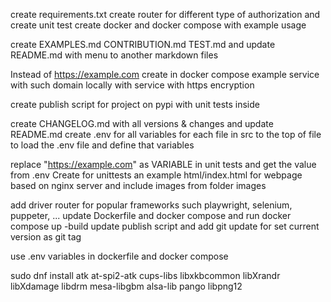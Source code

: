 create requirements.txt
create router for different type of authorization  and create unit test
create docker and docker compose with example usage

create EXAMPLES.md CONTRIBUTION.md TEST.md and update README.md with menu to another markdown files

Instead of https://example.com create in docker compose example service with such domain locally with service with https encryption

create publish script for project on pypi with unit tests inside

create CHANGELOG.md with all versions & changes and update README.md
create .env for all variables for each file in src to the top of file to load the .env file and define that variables


replace "https://example.com" as VARIABLE in unit tests and get the value from .env
Create for unittests an example html/index.html for webpage based on nginx server and include images from folder images

add driver router for popular frameworks such playwright, selenium, puppeter, ...
update Dockerfile and docker compose and run docker compose up -build
update publish script and add git update for set current version as git tag

use  .env variables in dockerfile and docker compose

sudo dnf install atk at-spi2-atk cups-libs libxkbcommon libXrandr libXdamage libdrm mesa-libgbm alsa-lib pango libpng12